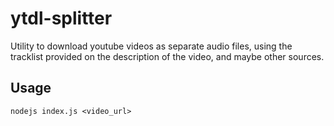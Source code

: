 # ytdl-splitter
Utility to download youtube videos as separate audio files, using the tracklist provided on the description of the video, and maybe other sources.

## Usage

  `nodejs index.js <video_url>`


